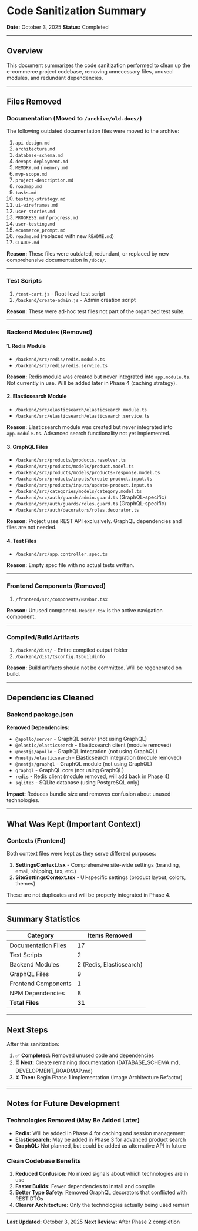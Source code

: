 # Code Sanitization Summary

**Date:** October 3, 2025
**Status:** Completed

---

## Overview

This document summarizes the code sanitization performed to clean up the e-commerce project codebase, removing unnecessary files, unused modules, and redundant dependencies.

---

## Files Removed

### Documentation (Moved to `/archive/old-docs/`)

The following outdated documentation files were moved to the archive:

1. `api-design.md`
2. `architecture.md`
3. `database-schema.md`
4. `devops-deployment.md`
5. `MEMORY.md` / `memory.md`
6. `mvp-scope.md`
7. `project-description.md`
8. `roadmap.md`
9. `tasks.md`
10. `testing-strategy.md`
11. `ui-wireframes.md`
12. `user-stories.md`
13. `PROGRESS.md` / `progress.md`
14. `user-testing.md`
15. `ecommerce_prompt.md`
16. `readme.md` (replaced with new `README.md`)
17. `CLAUDE.md`

**Reason:** These files were outdated, redundant, or replaced by new comprehensive documentation in `/docs/`.

---

### Test Scripts

1. `/test-cart.js` - Root-level test script
2. `/backend/create-admin.js` - Admin creation script

**Reason:** These were ad-hoc test files not part of the organized test suite.

---

### Backend Modules (Removed)

#### 1. Redis Module
- `/backend/src/redis/redis.module.ts`
- `/backend/src/redis/redis.service.ts`

**Reason:** Redis module was created but never integrated into `app.module.ts`. Not currently in use. Will be added later in Phase 4 (caching strategy).

#### 2. Elasticsearch Module
- `/backend/src/elasticsearch/elasticsearch.module.ts`
- `/backend/src/elasticsearch/elasticsearch.service.ts`

**Reason:** Elasticsearch module was created but never integrated into `app.module.ts`. Advanced search functionality not yet implemented.

#### 3. GraphQL Files
- `/backend/src/products/products.resolver.ts`
- `/backend/src/products/models/product.model.ts`
- `/backend/src/products/models/products-response.model.ts`
- `/backend/src/products/inputs/create-product.input.ts`
- `/backend/src/products/inputs/update-product.input.ts`
- `/backend/src/categories/models/category.model.ts`
- `/backend/src/auth/guards/admin.guard.ts` (GraphQL-specific)
- `/backend/src/auth/guards/roles.guard.ts` (GraphQL-specific)
- `/backend/src/auth/decorators/roles.decorator.ts`

**Reason:** Project uses REST API exclusively. GraphQL dependencies and files are not needed.

#### 4. Test Files
- `/backend/src/app.controller.spec.ts`

**Reason:** Empty spec file with no actual tests written.

---

### Frontend Components (Removed)

1. `/frontend/src/components/Navbar.tsx`

**Reason:** Unused component. `Header.tsx` is the active navigation component.

---

### Compiled/Build Artifacts

1. `/backend/dist/` - Entire compiled output folder
2. `/backend/dist/tsconfig.tsbuildinfo`

**Reason:** Build artifacts should not be committed. Will be regenerated on build.

---

## Dependencies Cleaned

### Backend package.json

**Removed Dependencies:**
- `@apollo/server` - GraphQL server (not using GraphQL)
- `@elastic/elasticsearch` - Elasticsearch client (module removed)
- `@nestjs/apollo` - GraphQL integration (not using GraphQL)
- `@nestjs/elasticsearch` - Elasticsearch integration (module removed)
- `@nestjs/graphql` - GraphQL module (not using GraphQL)
- `graphql` - GraphQL core (not using GraphQL)
- `redis` - Redis client (module removed, will add back in Phase 4)
- `sqlite3` - SQLite database (using PostgreSQL only)

**Impact:** Reduces bundle size and removes confusion about unused technologies.

---

## What Was Kept (Important Context)

### Contexts (Frontend)

Both context files were kept as they serve different purposes:

1. **SettingsContext.tsx** - Comprehensive site-wide settings (branding, email, shipping, tax, etc.)
2. **SiteSettingsContext.tsx** - UI-specific settings (product layout, colors, themes)

These are not duplicates and will be properly integrated in Phase 4.

---

## Summary Statistics

| Category | Items Removed |
|----------|---------------|
| Documentation Files | 17 |
| Test Scripts | 2 |
| Backend Modules | 2 (Redis, Elasticsearch) |
| GraphQL Files | 9 |
| Frontend Components | 1 |
| NPM Dependencies | 8 |
| **Total Files** | **31** |

---

## Next Steps

After this sanitization:

1. ✅ **Completed:** Removed unused code and dependencies
2. ⏳ **Next:** Create remaining documentation (DATABASE_SCHEMA.md, DEVELOPMENT_ROADMAP.md)
3. ⏳ **Then:** Begin Phase 1 implementation (Image Architecture Refactor)

---

## Notes for Future Development

### Technologies Removed (May Be Added Later)

- **Redis:** Will be added in Phase 4 for caching and session management
- **Elasticsearch:** May be added in Phase 3 for advanced product search
- **GraphQL:** Not planned, but could be added as alternative API in future

### Clean Codebase Benefits

1. **Reduced Confusion:** No mixed signals about which technologies are in use
2. **Faster Builds:** Fewer dependencies to install and compile
3. **Better Type Safety:** Removed GraphQL decorators that conflicted with REST DTOs
4. **Clearer Architecture:** Only the technologies actually being used remain

---

**Last Updated:** October 3, 2025
**Next Review:** After Phase 2 completion
